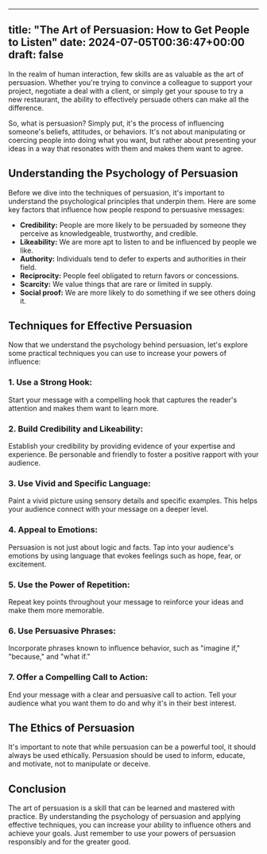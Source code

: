 
---
title: "The Art of Persuasion: How to Get People to Listen"
date: 2024-07-05T00:36:47+00:00
draft: false
---

In the realm of human interaction, few skills are as valuable as the art of persuasion. Whether you're trying to convince a colleague to support your project, negotiate a deal with a client, or simply get your spouse to try a new restaurant, the ability to effectively persuade others can make all the difference.

So, what is persuasion? Simply put, it's the process of influencing someone's beliefs, attitudes, or behaviors. It's not about manipulating or coercing people into doing what you want, but rather about presenting your ideas in a way that resonates with them and makes them want to agree.

## Understanding the Psychology of Persuasion

Before we dive into the techniques of persuasion, it's important to understand the psychological principles that underpin them. Here are some key factors that influence how people respond to persuasive messages:

- **Credibility:** People are more likely to be persuaded by someone they perceive as knowledgeable, trustworthy, and credible.
- **Likeability:** We are more apt to listen to and be influenced by people we like.
- **Authority:** Individuals tend to defer to experts and authorities in their field.
- **Reciprocity:** People feel obligated to return favors or concessions.
- **Scarcity:** We value things that are rare or limited in supply.
- **Social proof:** We are more likely to do something if we see others doing it.

## Techniques for Effective Persuasion

Now that we understand the psychology behind persuasion, let's explore some practical techniques you can use to increase your powers of influence:

### 1. Use a Strong Hook:

Start your message with a compelling hook that captures the reader's attention and makes them want to learn more.

### 2. Build Credibility and Likeability:

Establish your credibility by providing evidence of your expertise and experience. Be personable and friendly to foster a positive rapport with your audience.

### 3. Use Vivid and Specific Language:

Paint a vivid picture using sensory details and specific examples. This helps your audience connect with your message on a deeper level.

### 4. Appeal to Emotions:

Persuasion is not just about logic and facts. Tap into your audience's emotions by using language that evokes feelings such as hope, fear, or excitement.

### 5. Use the Power of Repetition:

Repeat key points throughout your message to reinforce your ideas and make them more memorable.

### 6. Use Persuasive Phrases:

Incorporate phrases known to influence behavior, such as "imagine if," "because," and "what if."

### 7. Offer a Compelling Call to Action:

End your message with a clear and persuasive call to action. Tell your audience what you want them to do and why it's in their best interest.

## The Ethics of Persuasion

It's important to note that while persuasion can be a powerful tool, it should always be used ethically. Persuasion should be used to inform, educate, and motivate, not to manipulate or deceive.

## Conclusion

The art of persuasion is a skill that can be learned and mastered with practice. By understanding the psychology of persuasion and applying effective techniques, you can increase your ability to influence others and achieve your goals. Just remember to use your powers of persuasion responsibly and for the greater good.